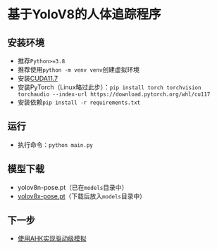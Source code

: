 # 基于YoloV8的人体追踪程序

## 安装环境

- 推荐`Python>=3.8`
- 推荐使用`python -m venv venv`创建虚拟环境
- 安装[CUDA11.7](https://developer.nvidia.com/cuda-toolkit-archive)
- 安装PyTorch（Linux略过此步）：`pip install torch torchvision torchaudio --index-url https://download.pytorch.org/whl/cu117`
- 安装依赖`pip install -r requirements.txt`

## 运行

- 执行命令：`python main.py `

## 模型下载

- yolov8n-pose.pt（已在`models`目录中）
- [yolov8x-pose.pt](https://github.com/ultralytics/assets/releases/download/v0.0.0/yolov8x.pt)（下载后放入`models`目录中）

## 下一步

- [使用AHK实现驱动级模拟](https://www.autohotkey.com/)